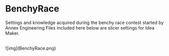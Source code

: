 # BenchyRace
Settings and knowledge acquired during the benchy race contest started by Annex Engineering
Files included here below are slicer settings for Idea Maker.

</br>
![img](BenchyRace.png)
